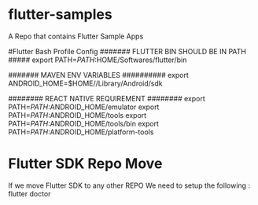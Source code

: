 # flutter-samples
A Repo that contains Flutter Sample Apps

#Flutter Bash Profile Config 
####### FLUTTER BIN SHOULD BE IN PATH #####
export PATH=$PATH:$HOME/Softwares/flutter/bin

####### MAVEN ENV VARIABLES ##########
export ANDROID_HOME=$HOME//Library/Android/sdk

######## REACT NATIVE REQUIREMENT ########
export PATH=$PATH:$ANDROID_HOME/emulator
export PATH=$PATH:$ANDROID_HOME/tools
export PATH=$PATH:$ANDROID_HOME/tools/bin
export PATH=$PATH:$ANDROID_HOME/platform-tools


# Flutter SDK Repo Move 
If we move Flutter SDK to any other REPO  We need to setup the following :
flutter doctor 


